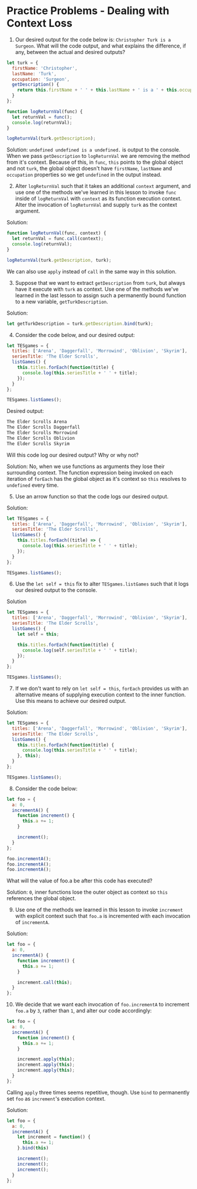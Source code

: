 # Practice Problems - Dealing with Context Loss

1. Our desired output for the code below is: `Christopher Turk is a Surgeon`. What will the code output, and what explains the difference, if any, between the actual and desired outputs?
```js
let turk = {
  firstName: 'Christopher',
  lastName: 'Turk',
  occupation: 'Surgeon',
  getDescription() {
    return this.firstName + ' ' + this.lastName + ' is a ' + this.occupation + '.';
  }
};

function logReturnVal(func) {
  let returnVal = func();
  console.log(returnVal);
}

logReturnVal(turk.getDescription);
```

Solution:
`undefined undefined is a undefined.` is output to the console. When we pass `getDescription` to `logReturnVal` we are removing the method from it's context. Because of this, in `func`, `this` points to the global object and not `turk`, the global object doesn't have `firstName`, `lastName` and `occupation` properties so we get `undefined` in the output instead.


2. Alter `logReturnVal` such that it takes an additional `context` argument, and use one of the methods we've learned in this lesson to invoke `func` inside of `logReturnVal` with `context` as its function execution context. Alter the invocation of `logReturnVal` and supply `turk` as the context argument.

Solution:
```js
function logReturnVal(func, context) {
  let returnVal = func.call(context);
  console.log(returnVal);
}

logReturnVal(turk.getDescription, turk);
```
We can also use `apply` instead of `call` in the same way in this solution.

3. Suppose that we want to extract `getDescription` from `turk`, but always have it execute with `turk` as context. Use one of the methods we've learned in the last lesson to assign such a permanently bound function to a new variable, `getTurkDescription`.

Solution:
```js
let getTurkDescription = turk.getDescription.bind(turk);
```

4. Consider the code below, and our desired output:
```js
let TESgames = {
  titles: ['Arena', 'Daggerfall', 'Morrowind', 'Oblivion', 'Skyrim'],
  seriesTitle: 'The Elder Scrolls',
  listGames() {
    this.titles.forEach(function(title) {
      console.log(this.seriesTitle + ' ' + title);
    });
  }
};

TESgames.listGames();
```
Desired output:
```js
The Elder Scrolls Arena
The Elder Scrolls Daggerfall
The Elder Scrolls Morrowind
The Elder Scrolls Oblivion
The Elder Scrolls Skyrim
```
Will this code log our desired output? Why or why not?

Solution:
No, when we use functions as arguments they lose their surrounding context. The function expression being invoked on each iteration of `forEach` has the global object as it's context so `this` resolves to `undefined` every time.

5. Use an arrow function so that the code logs our desired output.

Solution:
```js
let TESgames = {
  titles: ['Arena', 'Daggerfall', 'Morrowind', 'Oblivion', 'Skyrim'],
  seriesTitle: 'The Elder Scrolls',
  listGames() {
    this.titles.forEach((title) => {
      console.log(this.seriesTitle + ' ' + title);
    });
  }
};

TESgames.listGames();
```

6. Use the `let self = this` fix to alter `TESgames.listGames` such that it logs our desired output to the console.

Solution
```js
let TESgames = {
  titles: ['Arena', 'Daggerfall', 'Morrowind', 'Oblivion', 'Skyrim'],
  seriesTitle: 'The Elder Scrolls',
  listGames() {
    let self = this;

    this.titles.forEach(function(title) {
      console.log(self.seriesTitle + ' ' + title);
    });
  }
};

TESgames.listGames();
```

7. If we don't want to rely on `let self = this`, `forEach` provides us with an alternative means of supplying execution context to the inner function. Use this means to achieve our desired output.

Solution:
```js
let TESgames = {
  titles: ['Arena', 'Daggerfall', 'Morrowind', 'Oblivion', 'Skyrim'],
  seriesTitle: 'The Elder Scrolls',
  listGames() {
    this.titles.forEach(function(title) {
      console.log(this.seriesTitle + ' ' + title);
    }, this);
  }
};

TESgames.listGames();
```

8. Consider the code below:
```js
let foo = {
  a: 0,
  incrementA() {
    function increment() {
      this.a += 1;
    }

    increment();
  }
};

foo.incrementA();
foo.incrementA();
foo.incrementA();
```
What will the value of foo.a be after this code has executed?

Solution:
`0`, inner functions lose the outer object as context so `this` references the global object.

9. Use one of the methods we learned in this lesson to invoke `increment` with explicit context such that `foo.a` is incremented with each invocation of `incrementA`.

Solution:
```js
let foo = {
  a: 0,
  incrementA() {
    function increment() {
      this.a += 1;
    }

    increment.call(this);
  }
};
```

10. We decide that we want each invocation of `foo.incrementA` to increment `foo.a` by `3`, rather than `1`, and alter our code accordingly:
```js
let foo = {
  a: 0,
  incrementA() {
    function increment() {
      this.a += 1;
    }

    increment.apply(this);
    increment.apply(this);
    increment.apply(this);
  }
};
```
Calling `apply` three times seems repetitive, though. Use `bind` to permanently set `foo` as `increment`'s execution context.

Solution:
```js
let foo = {
  a: 0,
  incrementA() {
    let increment = function() {
      this.a += 1;
    }.bind(this)

    increment();
    increment();
    increment();
  }
};
```